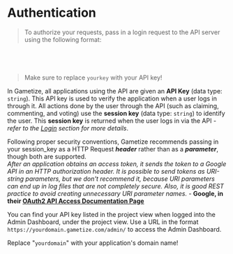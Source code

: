 # Authentication

> To authorize your requests, pass in a login request to the API server using the following format:

```java
```

```python
```

```shell
```

```javascript
```

> Make sure to replace `yourkey` with your API key!

In Gametize, all applications using the API are given an **API Key** (data type: `string`). This API key is used to verify the application when a user logs in through it. All actions done by the user through the API (such as claiming, commenting, and voting) use the **session key** (data type: `string`) to identify the user. This **session key** is returned when the user logs in via the API - *refer to the <a href="#login">Login</a> section for more details*. 

<aside class="success"> Following proper security conventions, Gametize recommends passing in your session_key as a HTTP Request <em><strong>header</strong></em> rather than as a <em><strong>parameter</strong></em>, though both are supported.</aside>

<aside class="quote"><em>After an application obtains an access token, it sends the token to a Google API in an HTTP authorization header. It is possible to send tokens as URI-string parameters, but we don't recommend it, because URI parameters can end up in log files that are not completely secure. Also, it is good REST practice to avoid creating unnecessary URI parameter names.</em> - <strong>Google, in their <a href="https://developers.google.com/identity/protocols/OAuth2" title="Using OAuth 2.0 to Access Google APIs">OAuth2 API Access Documentation Page</a></strong></aside>

You can find your API key listed in the project view when logged into the Admin Dashboard, under the project view. Use a URL in the format `https://yourdomain.gametize.com/admin/` to access the Admin Dashboard.

<aside class="notice">
Replace "<code>yourdomain</code>" with your application's domain name!
</aside>
